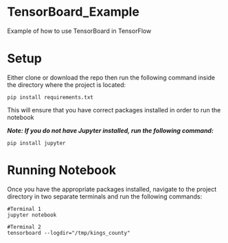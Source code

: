 # TensorBoard_Example

Example of how to use TensorBoard in TensorFlow 

# Setup

Either clone or download the repo then run the following command inside the directory where the project is located:

```
pip install requirements.txt
```

This will ensure that you have correct packages installed in order to run the notebook

***Note: If you do not have Jupyter installed, run the following command:***

```
pip install jupyter
````

# Running Notebook 

Once you have the appropriate packages installed, navigate to the project directory in two separate terminals and run the following commands:

```
#Terminal 1
jupyter notebook

#Terminal 2 
tensorboard --logdir="/tmp/kings_county"
```
